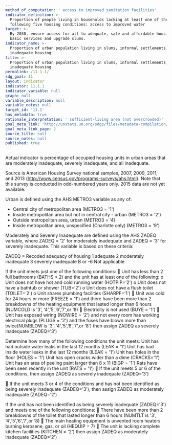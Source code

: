 ```yaml
---
method_of_computation: ' access to improved sanitation facilities'
indicator_definition: >-
  Proportion of people living in households lacking at least one of the
  following five housing conditions: access to improved water
target: >-
  By 2030, ensure access for all to adequate, safe and affordable housing and
  basic services and upgrade slums.
indicator_name: >-
  Proportion of urban population living in slums, informal settlements, or
  inadequate housing
title: >-
  Proportion of urban population living in slums, informal settlements, or
  inadequate housing
permalink: /11-1-1/
sdg_goal: 11
layout: indicator
indicator: 11.1.1
indicator_variable: null
graph: null
variable_description: null
variable_notes: null
target_id: '11.1'
has_metadata: true
rationale_interpretation: ' sufficient-living area (not overcrowded)'
goal_meta_link: 'http://unstats.un.org/sdgs/files/metadata-compilation/Metadata-Goal-11.pdf'
goal_meta_link_page: 2
source_title: null
source_notes: null
published: true
---
```

Actual indicator is percentage of occupied housing units in urban areas that are moderately inadequate, severely inadequate, and all inadequate.

Source is American Housing Survey national samples, 2007, 2009, 2011, and 2013 (http://www.census.gov/programs-surveys/ahs.html).  Note that this survey is conducted in odd-numbered years only.  2015 data are not yet available.  

Urban is defined using the AHS METRO3 variable as any of:
- Central city of metropolitan area (METRO3 = '1')
- Inside metropolitan area but not in central city - urban (METRO3 = '2')
- Outside metropolitan area, urban (METRO3 = '4)
- Inside metropolitan area, unspecified (Charlotte only) (METRO3 = '9')

Moderately and Severely Inadequate are defined using the AHS ZADEQ variable, where ZADEQ = '2' for moderately inadequate and ZADEQ = '3' for severely inadequate.  This variable is based on these criteria:

ZADEQ =
Recoded adequacy of housing
1 adequate
2 moderately inadequate
3 severely inadequate
B or -6 Not applicable

If the unit meets just one of the following conditions:
 Unit has less than 2 full bathrooms (BATHS < 2) and the unit has at
least one of the following:
o Unit does not have hot and cold running water (HOTPIP=’2')
o Unit does not have a bathtub or shower (TUB=’2')
o Unit does not have a flush toilet (TOILET=’2')
o Unit shares plumbing facilities (SHARPF=’1')
 Unit was cold for 24 hours or more (FREEZE = '1') and there have been
more than 2 breakdowns of the heating equipment that lasted longer than 6
hours (NUMCOLD is '3', ‘4',’5',’6',’7',or ‘8)
 Electricity is not used (BUYE = '1')
 Unit has exposed wiring (NOWIRE = '2') and not every room has
working electrical plugs (PLUGS = '2') and the fuses have blown more than
twice(NUMBLOW is '3', ‘4',’5',’6',’7',or ‘8')
then assign ZADEQ as severely inadequate (ZADEQ=’3')

Determine how many of the following conditions the unit meets:
Unit has had outside water leaks in the last 12 months (LEAK = '1')
Unit has had inside water leaks in the last 12 months (ILEAK = '1')
Unit has holes in the floor (HOLES = '1')
Unit has open cracks wider than a dime (CRACKS='1')
Unit has an area of peeling paint larger than 8 x 11 (BIGP = '1')
Rats have been seen recently in the unit (RATS = '1')
 If the unit meets 5 or 6 of the conditions, then assign ZADEQ
as severely inadequate (ZADEQ=’3')

 If the unit meets 3 or 4 of the conditions and has not been
identified as being severely inadequate (ZADEQ=’3'), then
assign ZADEQ as moderately inadequate (ZADEQ=’2')

If the unit has not been identified as being severely inadequate
(ZADEQ=’3') and meets one of the following conditions:
 There have been more than 2 breakdowns of the toilet that lasted
longer than 6 hours (NUMTLT is '3', ‘4',’5',’6',’7',or ‘8)
 The main heating equipment is unvented room heaters burning kerosene,
gas, or oil (HEQUIP = 7)
 The unit is lacking complete kitchen facilities (KITCHEN = '2')
then assign ZADEQ as moderately inadequate (ZADEQ=’2')

